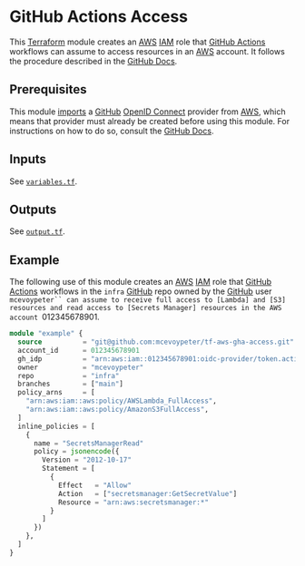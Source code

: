 # GitHub Actions Access

This [Terraform] module creates an [AWS] [IAM] role that [GitHub Actions] workflows can assume to access resources in an [AWS] account. It follows the procedure described in the [GitHub Docs](https://docs.github.com/en/actions/deployment/security-hardening-your-deployments/configuring-openid-connect-in-amazon-web-services).

## Prerequisites

This module [imports](https://developer.hashicorp.com/terraform/language/import) a [GitHub] [OpenID Connect][OIDC] provider from [AWS], which means that provider must already be created before using this module. For instructions on how to do so, consult the [GitHub Docs](https://docs.github.com/en/actions/deployment/security-hardening-your-deployments/configuring-openid-connect-in-amazon-web-services#adding-the-identity-provider-to-aws).

## Inputs

See [`variables.tf`](variables.tf).

## Outputs

See [`output.tf`](output.tf).

## Example

The following use of this module creates an [AWS] [IAM] role that [GitHub Actions] workflows in the `infra` [GitHub] repo owned by the [GitHub] user `mcevoypeter`` can assume to receive full access to [Lambda] and [S3] resources and read access to [Secrets Manager] resources in the AWS account `012345678901.

```terraform
module "example" {
  source          = "git@github.com:mcevoypeter/tf-aws-gha-access.git"
  account_id      = 012345678901
  gh_idp          = "arn:aws:iam::012345678901:oidc-provider/token.actions.githubusercontent.com"
  owner           = "mcevoypeter"
  repo            = "infra"
  branches        = ["main"]
  policy_arns     = [
    "arn:aws:iam::aws:policy/AWSLambda_FullAccess",
    "arn:aws:iam::aws:policy/AmazonS3FullAccess",
  ]
  inline_policies = [
    {
      name = "SecretsManagerRead"
      policy = jsonencode({
        Version = "2012-10-17"
        Statement = [
          {
            Effect   = "Allow"
            Action   = ["secretsmanager:GetSecretValue"]
            Resource = "arn:aws:secretsmanager:*"
          }
        ]
      })
    },
  ]
}
```

[AWS]: https://aws.amazon.com/
[GitHub]: https://github.com/
[GitHub Actions]: https://docs.github.com/en/actions
[IAM]: https://aws.amazon.com/iam/
[Lambda]: https://aws.amazon.com/lambda/
[OIDC]: https://openid.net/developers/how-connect-works/
[S3]: https://aws.amazon.com/s3/
[Secrets Manager]: https://aws.amazon.com/secrets-manager/
[Terraform]: https://www.terraform.io/
